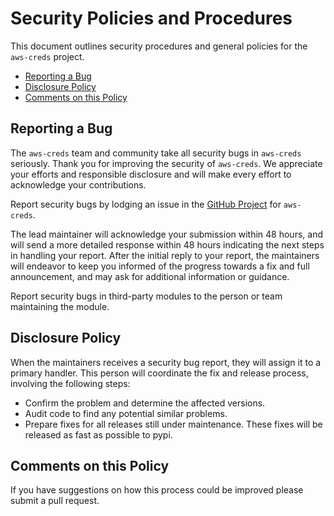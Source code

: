 # Security Policies and Procedures

This document outlines security procedures and general policies for the `aws-creds`
project.

  * [Reporting a Bug](#reporting-a-bug)
  * [Disclosure Policy](#disclosure-policy)
  * [Comments on this Policy](#comments-on-this-policy)

## Reporting a Bug

The `aws-creds` team and community take all security bugs in `aws-creds` seriously.
Thank you for improving the security of `aws-creds`. We appreciate your efforts and
responsible disclosure and will make every effort to acknowledge your
contributions.

Report security bugs by lodging an issue in the [GitHub Project](https://github.com/HammoTime/aws-creds/issues) for `aws-creds`.

The lead maintainer will acknowledge your submission within 48 hours, and will send a
more detailed response within 48 hours indicating the next steps in handling
your report. After the initial reply to your report, the maintainers will
endeavor to keep you informed of the progress towards a fix and full
announcement, and may ask for additional information or guidance.

Report security bugs in third-party modules to the person or team maintaining
the module.

## Disclosure Policy

When the maintainers receives a security bug report, they will assign it to a
primary handler. This person will coordinate the fix and release process,
involving the following steps:

  * Confirm the problem and determine the affected versions.
  * Audit code to find any potential similar problems.
  * Prepare fixes for all releases still under maintenance. These fixes will be
    released as fast as possible to pypi.

## Comments on this Policy

If you have suggestions on how this process could be improved please submit a
pull request.
